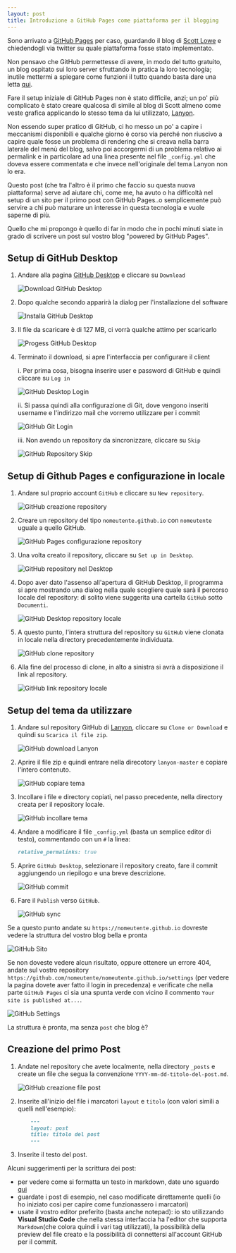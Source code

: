```yaml
---
layout: post
title: Introduzione a GitHub Pages come piattaforma per il blogging
---
```

Sono arrivato a [GitHub Pages](https://pages.github.com/) per caso, guardando il blog di [Scott Lowe](https://blog.scottlowe.org) e chiedendogli via twitter su quale piattaforma fosse stato implementato.

Non pensavo che GitHub permettesse di avere, in modo del tutto gratuito, un blog ospitato sui loro server sfruttando in pratica la loro tecnologia; inutile mettermi a spiegare come funzioni il tutto quando basta dare una letta [qui](https://jekyllrb.com/docs/github-pages/).

Fare il setup iniziale di GitHub Pages non è stato difficile, anzi; un po' più complicato è stato creare qualcosa di simile al blog di Scott almeno come veste grafica applicando lo stesso tema da lui utilizzato, [Lanyon](http://lanyon.getpoole.com/).

Non essendo super pratico di GitHub, ci ho messo un po' a capire i meccanismi disponibili e qualche giorno è corso via perché non riuscivo a capire quale fosse un problema di rendering che si creava nella barra laterale del menù del blog, salvo poi accorgermi di un problema relativo ai permalink e in particolare ad una linea presente nel file `_config.yml` che doveva essere commentata e che invece nell'originale del tema Lanyon non lo era.

Questo post (che tra l'altro è il primo che faccio su questa nuova piattaforma) serve ad aiutare chi, come me, ha avuto o ha difficoltà nel setup di un sito per il primo post con GitHub Pages..o semplicemente può servire a chi può maturare un interesse in questa tecnologia e vuole saperne di più.

Quello che mi propongo è quello di far in modo che in pochi minuti siate in grado di scrivere un post sul vostro blog "powered by GitHub Pages".

## Setup di GitHub Desktop

1. Andare alla pagina [GitHub Desktop](http://desktop.github.com) e cliccare su `Download`

   ![Download GitHub Desktop](/img/2016-12-30/GitHub-Desktop-Installation/GitHub-Desktop-Installation-01.png)

2. Dopo qualche secondo apparirà la dialog per l'installazione del software

   ![Installa GitHub Desktop](/img/2016-12-30/GitHub-Desktop-Installation/GitHub-Desktop-Installation-02.png)

3. Il file da scaricare è di 127 MB, ci vorrà qualche attimo per scaricarlo

   ![Progess GitHub Desktop](/img/2016-12-30/GitHub-Desktop-Installation/GitHub-Desktop-Installation-03.png)

4. Terminato il download, si apre l'interfaccia per configurare il client 

      i. Per prima cosa, bisogna inserire user e password di GitHub e quindi cliccare su `Log in`

      ![GitHub Desktop Login](/img/2016-12-30/GitHub-Desktop-Installation/GitHub-Desktop-Installation-04.png)

      ii. Si passa quindi alla configurazione di Git, dove vengono inseriti username e l'indirizzo mail che vorremo utilizzare per i commit

      ![GitHub Git Login](/img/2016-12-30/GitHub-Desktop-Installation/GitHub-Desktop-Installation-05.png)

      iii. Non avendo un repository da sincronizzare, cliccare su `Skip`

      ![GitHub Repository Skip](/img/2016-12-30/GitHub-Desktop-Installation/GitHub-Desktop-Installation-06.png)
 
## Setup di Github Pages e configurazione in locale

1. Andare sul proprio account `GitHub` e cliccare su `New repository`.

   ![GitHub creazione repository](/img/2016-12-30/GitHub-Pages-Intro/GitHub-Pages-Intro-01.png)

2. Creare un repository del tipo `nomeutente.github.io` con `nomeutente` uguale a quello GitHub.

   ![GitHub Pages configurazione repository](/img/2016-12-30/GitHub-Pages-Intro/GitHub-Pages-Intro-02.png)

3. Una volta creato il repository, cliccare su `Set up in Desktop`.

   ![GitHub repository nel Desktop](/img/2016-12-30/GitHub-Pages-Intro/GitHub-Pages-Intro-03.png)

4. Dopo aver dato l'assenso all'apertura di GitHub Desktop, il programma si apre mostrando una dialog nella quale scegliere quale sarà il percorso locale del repository: di solito viene suggerita una cartella `GitHub` sotto `Documenti`.

   ![GitHub Desktop repository locale](/img/2016-12-30/GitHub-Desktop-Installation/GitHub-Desktop-Installation-07.png)

5. A questo punto, l'intera struttura del repository su `GitHub` viene clonata in locale nella directory precedentemente individuata.

   ![GitHub clone repository](/img/2016-12-30/GitHub-Desktop-Installation/GitHub-Desktop-Installation-08.png)

6. Alla fine del processo di clone, in alto a sinistra si avrà a disposizione il link al repository.

   ![GitHub link repository locale](/img/2016-12-30/GitHub-Desktop-Installation/GitHub-Desktop-Installation-09.png)  

## Setup del tema da utilizzare

1. Andare sul repository GitHub di [Lanyon](https://github.com/poole/lanyon), cliccare su `Clone or Download` e quindi su `Scarica il file zip`. 

   ![GitHub download Lanyon](/img/2016-12-30/GitHub-Pages-Intro/GitHub-Theme-01.png)

2. Aprire il file zip e quindi entrare nella direcotory `lanyon-master` e copiare l'intero contenuto.

   ![GitHub copiare tema](/img/2016-12-30/GitHub-Pages-Intro/GitHub-Theme-02.png)

3. Incollare i file e directory copiati, nel passo precedente, nella directory creata per il repository locale.

   ![GitHub incollare tema](/img/2016-12-30/GitHub-Pages-Intro/GitHub-Theme-03.png)

4. Andare a modificare il file `_config.yml` (basta un semplice editor di testo), commentando con un `#` la linea:

   ```Markdown
   relative_permalinks: true
   ```

5. Aprire `GitHub Desktop`, selezionare il repository creato, fare il commit aggiungendo un riepilogo e una breve descrizione.

   ![GitHub commit](/img/2016-12-30/GitHub-Pages-Intro/GitHub-Commit.png)

6. Fare il `Publish` verso `GitHub`.

   ![GitHub sync](/img/2016-12-30/GitHub-Pages-Intro/GitHub-Publish.png)


Se a questo punto andate su `https://nomeutente.github.io` dovreste vedere la struttura del vostro blog bella e pronta

![GitHub Sito](/img/2016-12-30/GitHub-Pages-Intro/GitHub-Sito-01.png)

Se non doveste vedere alcun risultato, oppure ottenere un errore 404, andate sul vostro repository `https://github.com/nomeutente/nomeutente.github.io/settings` (per vedere la 
pagina dovete aver fatto il login in precedenza) e verificate che nella parte `GitHub Pages` ci sia una spunta verde con vicino il commento `Your site is published at...`.

![GitHub Settings](/img/2016-12-30/GitHub-Pages-Intro/GitHub-Sito-02.png)

La struttura è pronta, ma senza `post` che blog è?  

## Creazione del primo Post

1. Andate nel repository che avete localmente, nella directory `_posts` e create un file che segua la convenzione `YYYY-mm-dd-titolo-del-post.md`.

   ![GitHub creazione file post](/img/2016-12-30/GitHub-Pages-Intro/GitHub-Post-01.png)

2. Inserite all'inizio del file i marcatori `layout` e `titolo` (con valori simili a quelli nell'esempio):

   ```Markdown
       ---
       layout: post
       title: titolo del post
       ---
   ```

3. Inserite il testo del post.

Alcuni suggerimenti per la scrittura dei post:

* per vedere come si formatta un testo in markdown, date uno sguardo [qui](https://guides.github.com/features/mastering-markdown/)
* guardate i post di esempio, nel caso modificate direttamente quelli (io ho iniziato così per capire come funzionassero i marcatori)
* usate il vostro editor preferito (basta anche notepad): io sto utilizzando **Visual Studio Code** che nella stessa interfaccia ha l'editor che supporta `Markdown`(che colora quindi i vari tag utilizzati), la possibilità della preview del file creato e la possibilità di connettersi all'account GitHub per il commit.